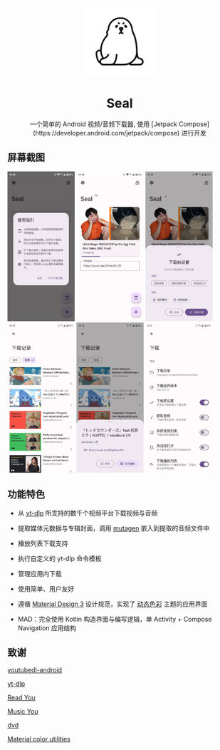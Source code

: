 <p align="center"> 
	<img src="fastlane/metadata/android/en-US/images/icon.png" width=160 height=160>
  
</p>

<h1 align="center">
	Seal
</h1>

<p align="center">
	一个简单的 Android 视频/音频下载器, 使用 [Jetpack Compose](https://developer.android.com/jetpack/compose) 进行开发

## 屏幕截图

<div>
<img src="fastlane/metadata/android/zh/images/phoneScreenshots/1-zh.jpg" width="30%" />
<img src="fastlane/metadata/android/zh/images/phoneScreenshots/3-zh.jpg" width="30%" />
<img src="fastlane/metadata/android/zh/images/phoneScreenshots/2-zh.jpg"width="30%" />
<img src="fastlane/metadata/android/zh/images/phoneScreenshots/6-zh.jpg" width="30%"/>
<img src="fastlane/metadata/android/zh/images/phoneScreenshots/5-zh.jpg"  width="30%" />
<img src="fastlane/metadata/android/zh/images/phoneScreenshots/4-zh.jpg"  width="30%" />
</div>


## 功能特色

- 从 [yt-dlp](https://github.com/yt-dlp/yt-dlp) 所支持的数千个视频平台下载视频与音频

- 提取媒体元数据与专辑封面，调用 [mutagen](https://github.com/quodlibet/mutagen) 嵌入到提取的音频文件中

- 播放列表下载支持

- 执行自定义的 yt-dlp 命令模板

- 管理应用内下载

- 使用简单、用户友好

- 遵循 [Material Design 3](https://m3.material.io/) 设计规范，实现了 [动态色彩](https://m3.material.io/foundations/customization) 主题的应用界面

- MAD：完全使用 Kotlin 构造界面与编写逻辑，单 Activity + Compose Navigation 应用结构

## 致谢

[youtubedl-android](https://github.com/yausername/youtubedl-android)

[yt-dlp](https://github.com/yt-dlp/yt-dlp)

[Read You](https://github.com/Ashinch/ReadYou)

[Music You](https://github.com/Kyant0/MusicYou)

[dvd](https://github.com/yausername/dvd)

[Material color utilities](https://github.com/material-foundation/material-color-utilities)
